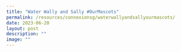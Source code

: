 ```yaml
---
title: "Water Wally and Sally #OurMascots"
permalink: /resources/connexionsg/waterwallyandsallyourmascots/
date: 2023-06-20
layout: post
description: ""
image: ""
---
```

